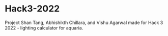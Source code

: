 # Hack3-2022
Project Shan Tang, Abhishikth Chillara, and Vishu Agarwal made for Hack 3 2022 - lighting calculator for aquaria.
